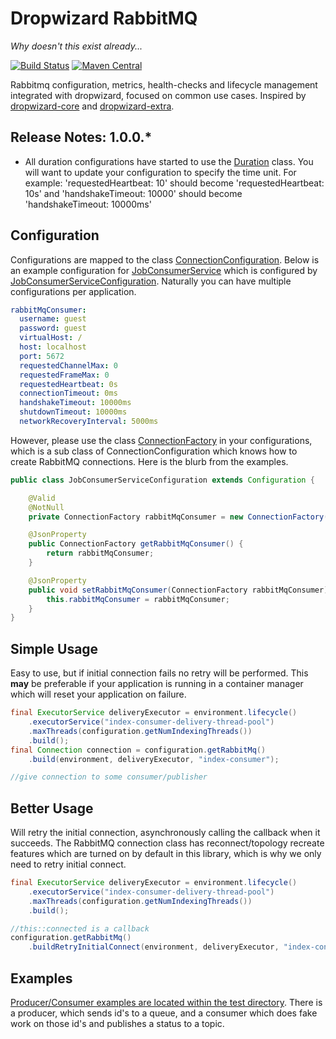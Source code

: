 Dropwizard RabbitMQ
===================
*Why doesn't this exist already...*

[![Build Status](https://travis-ci.org/code-monastery/dropwizard-rabbitmq.svg?branch=master)](https://travis-ci.org/code-monastery/dropwizard-rabbitmq)
[![Maven Central](https://maven-badges.herokuapp.com/maven-central/io.codemonastery/dropwizard-rabbitmq/badge.svg)](https://maven-badges.herokuapp.com/maven-central/io.codemonastery/dropwizard-rabbitmq)

Rabbitmq configuration, metrics, health-checks and lifecycle management integrated with dropwizard, focused on common use cases. Inspired by [dropwizard-core](https://github.com/dropwizard/dropwizard/tree/master/dropwizard-core) and [dropwizard-extra](//github.com/datasift/dropwizard-extra).

Release Notes: 1.0.0.*
----------------------
* All duration configurations have started to use the [Duration](https://github.com/dropwizard/dropwizard/blob/93efb8013e05664587deca34fecfbc2f00a42b92/dropwizard-util/src/main/java/io/dropwizard/util/Duration.java) class. You will want to update your configuration to specify the time unit. For example: 'requestedHeartbeat: 10' should become 'requestedHeartbeat: 10s' and 'handshakeTimeout: 10000' should become 'handshakeTimeout: 10000ms'  

Configuration
-------------
Configurations are mapped to the class [ConnectionConfiguration](/src/main/java/io/codemonastery/dropwizard/rabbitmq/ConnectionConfiguration.java).
Below is an example configuration for [JobConsumerService](/src/test/java/io/codemonastery/dropwizard/rabbitmq/example/consumer/JobConsumerService.java) which is configured by [JobConsumerServiceConfiguration](/src/test/java/io/codemonastery/dropwizard/rabbitmq/example/consumer/JobConsumerServiceConfiguration.java).
Naturally you can have multiple configurations per application.
``` yaml
rabbitMqConsumer:
  username: guest
  password: guest
  virtualHost: /
  host: localhost
  port: 5672
  requestedChannelMax: 0
  requestedFrameMax: 0
  requestedHeartbeat: 0s
  connectionTimeout: 0ms
  handshakeTimeout: 10000ms
  shutdownTimeout: 10000ms
  networkRecoveryInterval: 5000ms
```

However, please use the class [ConnectionFactory](/src/main/java/io/codemonastery/dropwizard/rabbitmq/ConnectionFactory.java) in your configurations, which is a sub class of ConnectionConfiguration which knows how to create RabbitMQ connections. Here is the blurb from the examples.
``` java
public class JobConsumerServiceConfiguration extends Configuration {

    @Valid
    @NotNull
    private ConnectionFactory rabbitMqConsumer = new ConnectionFactory();

    @JsonProperty
    public ConnectionFactory getRabbitMqConsumer() {
        return rabbitMqConsumer;
    }

    @JsonProperty
    public void setRabbitMqConsumer(ConnectionFactory rabbitMqConsumer) {
        this.rabbitMqConsumer = rabbitMqConsumer;
    }
}
```

Simple Usage
------------
Easy to use, but if initial connection fails no retry will be performed. This **may** be preferable if your application is running in a container manager which will reset your application on failure.
``` java
final ExecutorService deliveryExecutor = environment.lifecycle()
    .executorService("index-consumer-delivery-thread-pool")
    .maxThreads(configuration.getNumIndexingThreads())
    .build();
final Connection connection = configuration.getRabbitMq()
    .build(environment, deliveryExecutor, "index-consumer");

//give connection to some consumer/publisher
```

Better Usage
------------
Will retry the initial connection, asynchronously calling the callback when it succeeds. The RabbitMQ connection class has reconnect/topology recreate features which are turned on by default in this library, which is why we only need to retry initial connect.
``` java
final ExecutorService deliveryExecutor = environment.lifecycle()
    .executorService("index-consumer-delivery-thread-pool")
    .maxThreads(configuration.getNumIndexingThreads())
    .build();

//this::connected is a callback
configuration.getRabbitMq()
    .buildRetryInitialConnect(environment, deliveryExecutor, "index-consumer", this::connected);
```

Examples
--------
[Producer/Consumer examples are located within the test directory](/src/test/java/io/codemonastery/dropwizard/rabbitmq/example). There is a producer, which sends id's to a queue, and a consumer which does fake work on those id's and publishes a status to a topic.
